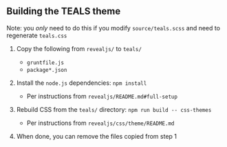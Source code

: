 ## Building the TEALS theme

Note: you _only_ need to do this if you modify `source/teals.scss` and need to regenerate `teals.css`

1. Copy the following from `revealjs/` to `teals/`

    * `gruntfile.js`
    * `package*.json`

2. Install the `node.js` dependencies: `npm install`

    * Per instructions from `revealjs/README.md#full-setup`

3. Rebuild CSS from the `teals/` directory: `npm run build -- css-themes`

    * Per instructions from `revealjs/css/theme/README.md`

4. When done, you can remove the files copied from step 1

